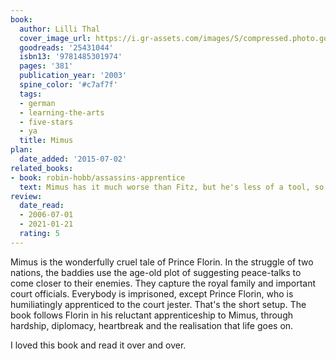 ```yaml
---
book:
  author: Lilli Thal
  cover_image_url: https://i.gr-assets.com/images/S/compressed.photo.goodreads.com/books/1430052907l/25431044._SX98_.jpg
  goodreads: '25431044'
  isbn13: '9781485301974'
  pages: '381'
  publication_year: '2003'
  spine_color: '#c7af7f'
  tags:
  - german
  - learning-the-arts
  - five-stars
  - ya
  title: Mimus
plan:
  date_added: '2015-07-02'
related_books:
- book: robin-hobb/assassins-apprentice
  text: Mimus has it much worse than Fitz, but he's less of a tool, so it evens out.
review:
  date_read:
  - 2006-07-01
  - 2021-01-21
  rating: 5
---
```


Mimus is the wonderfully cruel tale of Prince Florin. In the struggle of two nations, the baddies use the age-old plot
of suggesting peace-talks to come closer to their enemies. They capture the royal family and important court officials.
Everybody is imprisoned, except Prince Florin, who is humiliatingly apprenticed to the court jester. That's the short
setup. The book follows Florin in his reluctant apprenticeship to Mimus, through hardship, diplomacy, heartbreak and the
realisation that life goes on.

I loved this book and read it over and over.
